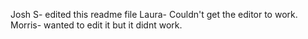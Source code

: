 Josh S- edited this readme file
Laura- Couldn't get the editor to work.
Morris- wanted to edit it but it didnt work.
